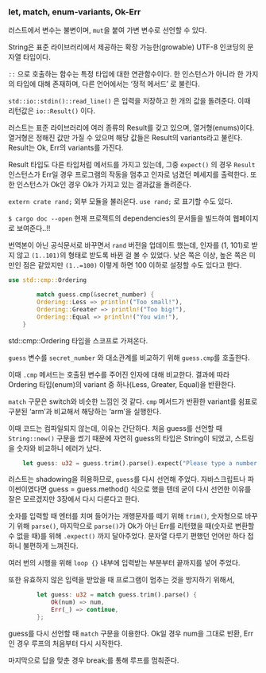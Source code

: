 ### let, match, enum-variants, Ok-Err



러스트에서 변수는 불변이며, `mut`을 붙여 가변 변수로 선언할 수 있다.

String은 표준 라이브러리에서 제공하는 확장 가능한(growable) UTF-8 인코딩의 문자열 타입이다.

`::`  으로 호출하는 함수는 특정 타입에 대한 연관함수이다. 한 인스턴스가 아니라 한 가지의 타입에 대해 존재하며, 다른 언어에서는 ‘정적 메서드’ 로 불린다.



`std::io::stdin()::read_line()` 은 입력을 저장하고 한 개의 값을 돌려준다. 이때 리턴값은 `io::Result()` 이다.

러스트는 표준 라이브러리에 여러 종류의 Result를 갖고 있으며, 열거형(enums)이다. 열거형은 정해진 값만 가질 수 있으며 해당 값들은 Result의 variants라고 불린다. Result는 Ok, Err의 variants를 가진다.



Result 타입도 다른 타입처럼 메서드를 가지고 있는데, 그중 `expect()` 의 경우 `Result` 인스턴스가 Err일 경우 프로그램의 작동을 멈추고 인자로 넘겼던 메세지를 출력한다. 또한 인스턴스가 Ok인 경우 Ok가 가지고 있는 결과값을 돌려준다.



`extern crate rand;` 외부 모듈을 불러온다. `use rand;` 로 표기할 수도 있다.

`$ cargo doc --open` 현재 프로젝트의 dependencies의 문서들을 빌드하여 웹페이지로 보여준다..!!



번역본이 아닌 공식문서로 바꾸면서 `rand` 버전을 업데이트 했는데, 인자를 (1, 101)로 받지 않고 `(1..101)`의 형태로 받도록 바뀐 걸 볼 수 있었다. 낮은 쪽은 이상, 높은 쪽은 미만인 점은 같았지만 `(1..=100)` 이렇게 하면 100 이하로 설정할 수도 있다고 한다.



```rust
use std::cmp::Ordering

		match guess.cmp(&secret_number) {
        Ordering::Less => println!("Too small!"),
        Ordering::Greater => println!("Too big!"),
        Ordering::Equal => println!("You win!"),
    }
```

std::cmp::Ordering 타입을 스코프로 가져온다. 

`guess` 변수를 `secret_number` 와 대소관계를 비교하기 위해 `guess.cmp`를 호출한다.

이때 `.cmp` 메서드는 호출된 변수를 주어진 인자에 대해 비교한다. 결과에 따라 Ordering 타입(enum)의 variant 중 하나(Less, Greater, Equal)을 반환한다.

`match` 구문은 switch와 비슷한 느낌인 것 같다. `cmp` 메서드가 반환한 variant를 쉼표로 구분된 ‘arm’과 비교해서 해당하는 ‘arm’을 실행한다.



이때 코드는 컴파일되지 않는데, 이유는 간단하다. 처음 guess를 선언할 때 `String::new()` 구문을 썼기 때문에 자연히 guess의 타입은 String이 되었고, 스트링을 숫자와 비교하니 에러가 났다.

```rust
    let guess: u32 = guess.trim().parse().expect("Please type a number!"); 
```

러스트는 shadowing을 허용하므로, `guess`를 다시 선언해 주었다. 자바스크립트나 파이썬이였다면 guess = guess.method() 식으로 했을 텐데 굳이 다시 선언한 이유를 잘은 모르겠지만 3장에서 다시 다룬다고 한다.

숫자를 입력할 때 엔터를 치며 들어가는 개행문자를 떼기 위해 `trim()`, 숫자형으로 바꾸기 위해 `parse()`, 마지막으로 `parse()`가 Ok가 아닌 Err를 리턴했을 때(숫자로 변환할 수 없을 때)를 위해 `.expect()` 까지 달아주었다. 문자열 다루기 편했던 언어만 하다 접하니 불편하게 느껴진다.



여러 번의 시행을 위해 `loop {}` 내부에 입력받는 부분부터 끝까지를 넣어 주었다.

또한 유효하지 않은 입력을 받았을 때 프로그램이 멈추는 것을 방지하기 위해서,

```rust
        let guess: u32 = match guess.trim().parse() {
            Ok(num) => num,
            Err(_) => continue,
        };
```

guess를 다시 선언할 때 `match` 구문을 이용한다. Ok일 경우 num을 그대로 반환, Err인 경우 루프의 처음부터 다시 시작한다.

마지막으로 답을 맞춘 경우 break;를 통해 루프를 멈춰준다.
